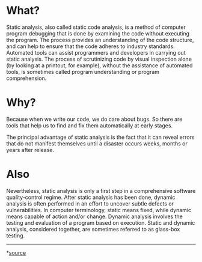 # What?

Static analysis, also called static code analysis, is a method of computer program debugging that is done by examining the code without executing the program. The process provides an understanding of the code structure, and can help to ensure that the code adheres to industry standards. Automated tools can assist programmers and developers in carrying out static analysis. The process of scrutinizing code by visual inspection alone (by looking at a printout, for example), without the assistance of automated tools, is sometimes called program understanding or program comprehension.

# Why?

Because when we write our code, we do care about bugs. So there are tools that help us to find and  fix them automatically at early stages.

The principal advantage of static analysis is the fact that it can reveal errors that do not manifest themselves until a disaster occurs weeks, months or years after release. 

# Also

Nevertheless, static analysis is only a first step in a comprehensive software quality-control regime. After static analysis has been done, dynamic analysis is often performed in an effort to uncover subtle defects or vulnerabilities. In computer terminology, static means fixed, while dynamic means capable of action and/or change. Dynamic analysis involves the testing and evaluation of a program based on execution. Static and dynamic analysis, considered together, are sometimes referred to as glass-box testing.



----

*[source](https://searchwindevelopment.techtarget.com/definition/static-analysis)